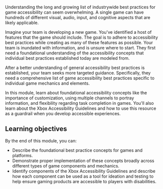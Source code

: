 Understanding the long and growing list of industrywide best practices for game accessibility can seem overwhelming. A single game can have hundreds of different visual, audio, input, and cognitive aspects that are likely applicable.

Imagine your team is developing a new game. You've identified a host of features that the game should include. The goal is to adhere to accessibility best practices while creating as many of these features as possible. Your team is inundated with information, and is unsure where to start. They first need a foundational understanding of the accessibility concepts that individual best practices established today are modeled from.

After a better understanding of general accessibility best practices is established, your team seeks more targeted guidance. Specifically, they need a comprehensive list of game accessibility best practices specific to individual game mechanics and elements.

In this module, learn about foundational accessibility concepts like the importance of customization, using multiple channels to portray information, and flexibility regarding task completion in games. You'll also learn about the Xbox Accessibility Guidelines and how to use this resource as a guardrail when you develop accessible experiences.

## Learning objectives

By the end of this module, you can:

- Describe the foundational best practice concepts for games and platforms.
- Demonstrate proper implementation of these concepts broadly across different types of game components and mechanics.
- Identify components of the Xbox Accessibility Guidelines and describe how each component can be used as a tool for ideation and testing to help ensure gaming products are accessible to players with disabilities.
